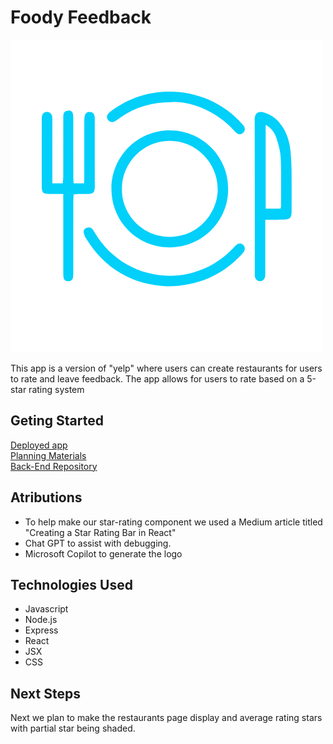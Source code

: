 # Foody Feedback

![foody feedback logo](/public/images/logo.png)

This app is a version of "yelp" where users can create restaurants for users to rate and leave feedback. The app allows for users to rate based on a 5-star rating system

## Geting Started

[Deployed app](https://foody-feedback.netlify.app/restaurants/66bce721c912a23a1ae14b64) <br />
[Planning Materials](https://trello.com/invite/b/66b4fcfb3378371f0d9b8d8c/ATTI1061ba56dbfb481b5f8d5cd3989a77b628168994/project-3-planning) <br />
[Back-End Repository](https://github.com/ckremer99/express-api-foody-feedback-back-end.git) <br />

## Atributions

- To help make our star-rating component we used a Medium article titled "Creating a Star Rating Bar in React"
- Chat GPT to assist with debugging.
- Microsoft Copilot to generate the logo

## Technologies Used

- Javascript
- Node.js
- Express
- React
- JSX
- CSS

## Next Steps

Next we plan to make the restaurants page display and average rating stars with partial star being shaded.